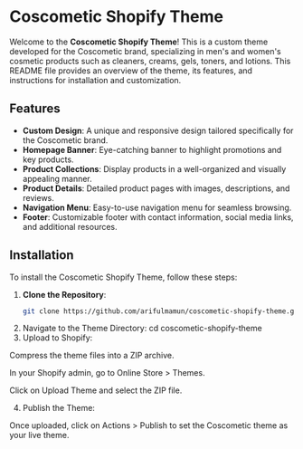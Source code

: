 # Coscometic Shopify Theme

Welcome to the **Coscometic Shopify Theme**! This is a custom theme developed for the Coscometic brand, specializing in men's and women's cosmetic products such as cleaners, creams, gels, toners, and lotions. This README file provides an overview of the theme, its features, and instructions for installation and customization.

## Features

- **Custom Design**: A unique and responsive design tailored specifically for the Coscometic brand.
- **Homepage Banner**: Eye-catching banner to highlight promotions and key products.
- **Product Collections**: Display products in a well-organized and visually appealing manner.
- **Product Details**: Detailed product pages with images, descriptions, and reviews.
- **Navigation Menu**: Easy-to-use navigation menu for seamless browsing.
- **Footer**: Customizable footer with contact information, social media links, and additional resources.


## Installation

To install the Coscometic Shopify Theme, follow these steps:

1. **Clone the Repository**:
   ```bash
   git clone https://github.com/arifulmamun/coscometic-shopify-theme.git
2. Navigate to the Theme Directory:
   cd coscometic-shopify-theme
3. Upload to Shopify:

Compress the theme files into a ZIP archive.

In your Shopify admin, go to Online Store > Themes.

Click on Upload Theme and select the ZIP file.

4. Publish the Theme:

Once uploaded, click on Actions > Publish to set the Coscometic theme as your live theme.
